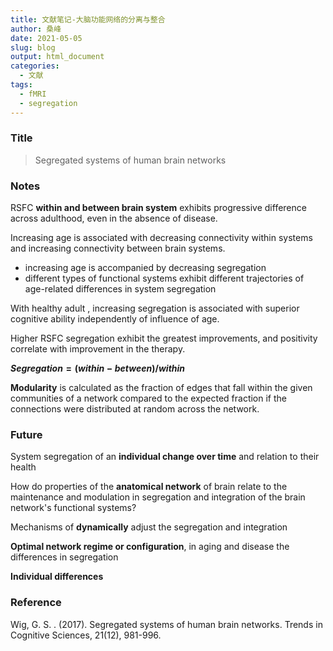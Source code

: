 ```yaml
---
title: 文献笔记-大脑功能网络的分离与整合
author: 桑峰
date: 2021-05-05
slug: blog
output: html_document
categories:
  - 文献
tags:
  - fMRI
  - segregation
---
```


### Title

> Segregated systems of human brain networks

### Notes

RSFC **within and between brain system** exhibits progressive difference across adulthood, even in the absence of disease.

Increasing age is associated with decreasing connectivity within systems and increasing connectivity between brain systems.

- increasing age is accompanied by decreasing segregation
- different types of functional systems exhibit different trajectories of age-related differences in system segregation

With healthy adult , increasing segregation is associated with superior cognitive ability independently of influence of age.

Higher RSFC segregation exhibit the greatest improvements, and positivity correlate with improvement in the therapy.

**$Segregation=(within-between)/within$**

**Modularity** is calculated as the fraction of edges that fall within the given communities of a network compared to the expected fraction if the connections were distributed at random across the network.

### Future

System segregation of an **individual change over time** and relation to their health

How do properties of the **anatomical network** of brain relate to the maintenance and  modulation in segregation and integration of the brain network's functional systems?

Mechanisms of **dynamically** adjust the segregation and integration

**Optimal network regime or configuration**, in aging and disease the differences in segregation 

**Individual differences**

### Reference

Wig, G. S. . (2017). Segregated systems of human brain networks. Trends in Cognitive Sciences, 21(12), 981-996.
